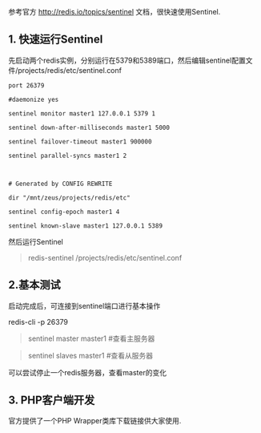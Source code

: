 参考官方 http://redis.io/topics/sentinel 文档，很快速使用Sentinel.

## 1. 快速运行Sentinel

先启动两个redis实例，分别运行在5379和5389端口，然后编辑sentinel配置文件/projects/redis/etc/sentinel.conf

```
port 26379

#daemonize yes

sentinel monitor master1 127.0.0.1 5379 1

sentinel down-after-milliseconds master1 5000

sentinel failover-timeout master1 900000

sentinel parallel-syncs master1 2



# Generated by CONFIG REWRITE

dir "/mnt/zeus/projects/redis/etc"

sentinel config-epoch master1 4

sentinel known-slave master1 127.0.0.1 5389
```

然后运行Sentinel

> redis-sentinel /projects/redis/etc/sentinel.conf

## 2.基本测试

启动完成后，可连接到sentinel端口进行基本操作

redis-cli -p 26379

> sentinel master master1 #查看主服务器

> sentinel slaves master1 #查看从服务器

可以尝试停止一个redis服务器，查看master的变化

## 3. PHP客户端开发

官方提供了一个PHP Wrapper类库下载链接供大家使用.